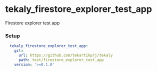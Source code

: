 # tekaly_firestore_explorer_test_app

Firestore explorer test app


### Setup

```yaml
  tekaly_firestore_explorer_test_app:
    git:
      url: https://github.com/tekartikprj/tekaly
      path: test/firestore_explorer_test_app
    version: '>=0.1.0'
```
